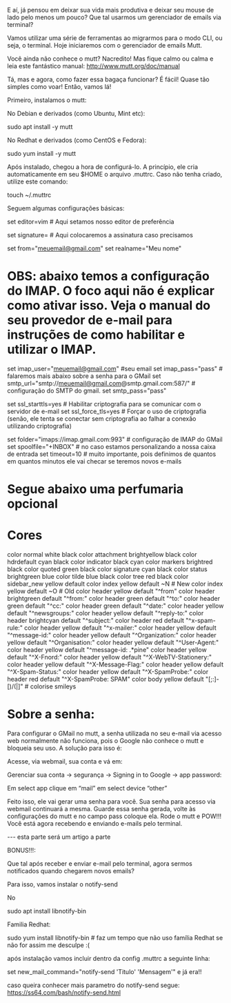 ﻿E aí, já pensou em deixar sua vida mais produtiva e deixar seu mouse de lado pelo menos um pouco? Que tal usarmos um gerenciador de emails via terminal?

Vamos utilizar uma série de ferramentas ao migrarmos para o modo CLI, ou seja, o terminal. Hoje iniciaremos com o gerenciador de emails Mutt.

Você ainda não conhece o mutt? Nacredito! Mas fique calmo ou calma e leia este fantástico manual: http://www.mutt.org/doc/manual

Tá, mas e agora, como fazer essa bagaça funcionar? É fácil! Quase tão simples como voar! Então, vamos lá!

Primeiro, instalamos o mutt:

No Debian e derivados (como Ubuntu, Mint etc):

sudo apt install -y mutt

No Redhat e derivados (como CentOS e Fedora):

sudo yum install -y mutt

Após instalado, chegou a hora de configurá-lo. A princípio, ele cria automaticamente em seu $HOME o arquivo .muttrc. Caso não tenha criado, utilize este comando:

touch ~/.muttrc

Seguem algumas configurações básicas:

set editor=vim # Aqui setamos nosso editor de preferência

set signature= # Aqui colocaremos a assinatura caso precisamos

set from="meuemail@gmail.com"
set realname="Meu nome"

# OBS: abaixo temos a configuração do IMAP. O foco aqui não é explicar como ativar isso. Veja o manual do seu provedor de e-mail para instruções de como habilitar e utilizar o IMAP.

set imap_user="meuemail@gmail.com" #seu email
set imap_pass="pass" # falaremos mais abaixo sobre a senha para o GMail
set smtp_url="smtp://meuemail@gmail.com@smtp.gmail.com:587/" # configuração do SMTP do gmail.
set smtp_pass="pass"

set ssl_starttls=yes # Habilitar criptografia para se comunicar com o servidor de e-mail
set ssl_force_tls=yes # Forçar o uso de criptografia (senão, ele tenta se conectar sem criptografia ao falhar a conexão utilizando criptografia)

set folder="imaps://imap.gmail.com:993" # configuração de IMAP do GMail
set spoolfile="+INBOX" # no caso estamos personalizando a nossa caixa de entrada
set timeout=10 # muito importante, pois definimos de quantos em quantos minutos ele vai checar se teremos novos e-mails

# Segue abaixo uma perfumaria opcional
# Cores
color normal     white black
color attachment brightyellow black
color hdrdefault cyan black
color indicator  black cyan
color markers    brightred black
color quoted     green black
color signature  cyan black
color status     brightgreen blue
color tilde      blue black
color tree       red black
color sidebar_new yellow default
color index     yellow         default  ~N      # New
color index     yellow         default  ~O      # Old
color header    yellow         default  "^from"
color header    brightgreen    default  "^from:"
color header    green      default  "^to:"
color header    green      default  "^cc:"
color header    green      default  "^date:"
color header    yellow     default  "^newsgroups:"
color header    yellow     default  "^reply-to:"
color header    brightcyan default  "^subject:"
color header    red        default  "^x-spam-rule:"
color header    yellow     default  "^x-mailer:"
color header    yellow     default  "^message-id:"
color header    yellow     default  "^Organization:"
color header    yellow     default  "^Organisation:"
color header    yellow     default  "^User-Agent:"
color header    yellow     default  "^message-id: .*pine"
color header    yellow     default  "^X-Fnord:"
color header    yellow     default  "^X-WebTV-Stationery:"
color header    yellow     default  "^X-Message-Flag:"
color header    yellow     default  "^X-Spam-Status:"
color header    yellow     default  "^X-SpamProbe:"
color header    red        default  "^X-SpamProbe: SPAM"
color body      yellow     default  "[;:]-[)/(|]"  # colorise smileys

# Sobre a senha:

Para configurar o GMail no mutt, a senha utilizada no seu e-mail via acesso web normalmente não funciona, pois o Google não conhece o mutt e bloqueia seu uso. A solução para isso é:

Acesse, via webmail, sua conta e vá em:

Gerenciar sua conta → segurança → Signing in to Google → app password:

Em select app clique em “mail” em select device “other”

Feito isso, ele vai gerar uma senha para você. Sua senha para acesso via webmail continuará a mesma. Guarde essa senha gerada, volte às configurações do mutt e no campo pass coloque ela. Rode o mutt e POW!!! Você está agora recebendo e enviando e-mails pelo terminal.



--- esta parte será um artigo a parte

BONUS!!!:

Que tal após receber e enviar e-mail pelo terminal, agora sermos notificados quando chegarem novos emails?

Para isso, vamos instalar o notify-send

No 

  sudo apt install libnotify-bin

Familia Redhat:

  sudo yum install libnotify-bin # faz um tempo que não uso família Redhat se não for assim me desculpe :(

após instalação vamos incluir dentro da config .muttrc a seguinte linha:


set new_mail_command="notify-send 'Titulo' 'Mensagem'" e já era!!

caso queira conhecer mais parametro do notify-send segue: https://ss64.com/bash/notify-send.html
